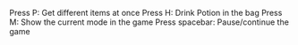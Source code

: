 Press P: Get different items at once
Press H: Drink Potion in the bag
Press M: Show the current mode in the game
Press spacebar: Pause/continue the game